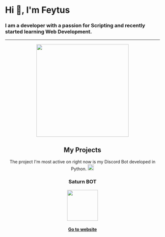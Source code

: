 # Hi 👋, I'm Feytus


### I am a developer with a passion for Scripting and recently started learning Web Development.

-----------

<p><div align="center"><img src="https://avatars.githubusercontent.com/u/35037869?v=4" width="300"/></p>

## My Projects

The project I'm most active on right now is my Discord Bot developed in Python. 
<img src="https://cdn.icon-icons.com/icons2/112/PNG/512/python_18894.png" width="20"/>


### Saturn BOT

<img src="https://cdn.icon-icons.com/icons2/2613/PNG/512/astronomy_neptune_galaxy_planet_space_system_universe_icon_156870.png" width="100"/>


#### [Go to website](https://feytus.github.io/Neptun)

